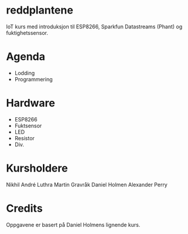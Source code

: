 # reddplantene
IoT kurs med introduksjon til ESP8266, Sparkfun Datastreams (Phant) og fuktighetssensor.


# Agenda
- Lodding
- Programmering

# Hardware
- ESP8266
- Fuktsensor
- LED
- Resistor
- Div.

# Kursholdere

Nikhil André Luthra
Martin Gravråk
Daniel Holmen
Alexander Perry

# Credits

Oppgavene er basert på Daniel Holmens lignende kurs. 